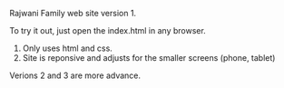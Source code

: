 Rajwani Family web site version 1. 

To try it out, just open the index.html in any browser.

1. Only uses html and css.
2. Site is reponsive and adjusts for the smaller screens (phone, tablet)

Verions 2 and 3 are more advance.
